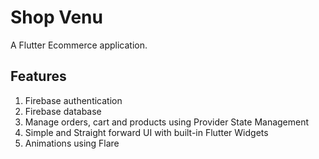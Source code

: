 # Shop Venu

A Flutter Ecommerce application.

## Features

1. Firebase authentication
2. Firebase database
3. Manage orders, cart and products using Provider State Management
4. Simple and Straight forward UI with built-in Flutter Widgets
5. Animations using Flare

